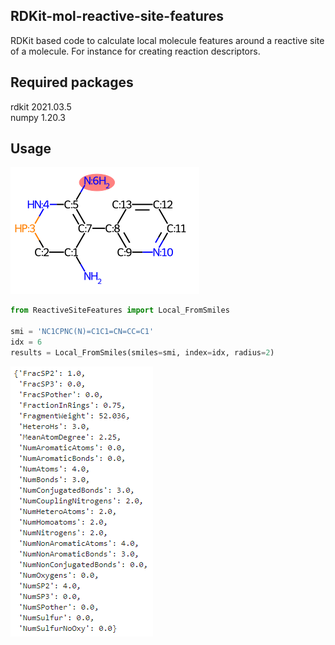 ## RDKit-mol-reactive-site-features
RDKit based code to calculate local molecule features around a reactive site of a molecule. For instance for creating reaction descriptors.

## Required packages
rdkit 2021.03.5 \
numpy 1.20.3

## Usage
![img_1.png](img_1.png)
```python
from ReactiveSiteFeatures import Local_FromSmiles

smi = 'NC1CPNC(N)=C1C1=CN=CC=C1'
idx = 6
results = Local_FromSmiles(smiles=smi, index=idx, radius=2)
```
![img_2.png](img_2.png)